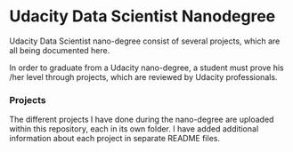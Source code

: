 # Udacity Data Scientist Nanodegree

Udacity Data Scientist nano-degree consist of several projects, which are
 all being documented here.
 
 In order to graduate from a Udacity nano-degree, a student must prove his
 /her level through projects, which are reviewed by Udacity professionals.
 
 ### Projects
 The different projects I have done during the nano-degree are uploaded
  within this repository, each in its own folder. I have added additional
   information about each project in separate README files.
